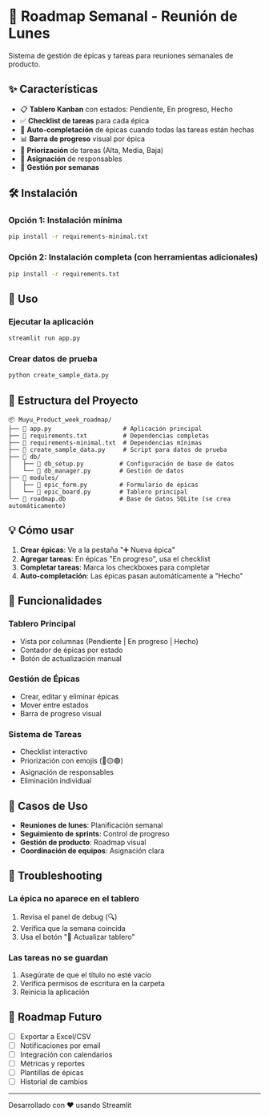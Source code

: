 # 🚀 Roadmap Semanal - Reunión de Lunes

Sistema de gestión de épicas y tareas para reuniones semanales de producto.

## ✨ Características

- 📋 **Tablero Kanban** con estados: Pendiente, En progreso, Hecho
- ✅ **Checklist de tareas** para cada épica
- 🔄 **Auto-completación** de épicas cuando todas las tareas están hechas
- 📊 **Barra de progreso** visual por épica
- 🎯 **Priorización** de tareas (Alta, Media, Baja)
- 👥 **Asignación** de responsables
- 📅 **Gestión por semanas**

## 🛠️ Instalación

### Opción 1: Instalación mínima
```bash
pip install -r requirements-minimal.txt
```

### Opción 2: Instalación completa (con herramientas adicionales)
```bash
pip install -r requirements.txt
```

## 🚀 Uso

### Ejecutar la aplicación
```bash
streamlit run app.py
```

### Crear datos de prueba
```bash
python create_sample_data.py
```

## 📁 Estructura del Proyecto

```
📦 Muyu_Product_week_roadmap/
├── 📄 app.py                    # Aplicación principal
├── 📄 requirements.txt          # Dependencias completas
├── 📄 requirements-minimal.txt  # Dependencias mínimas
├── 📄 create_sample_data.py     # Script para datos de prueba
├── 📁 db/
│   ├── 📄 db_setup.py          # Configuración de base de datos
│   └── 📄 db_manager.py        # Gestión de datos
├── 📁 modules/
│   ├── 📄 epic_form.py         # Formulario de épicas
│   └── 📄 epic_board.py        # Tablero principal
└── 📄 roadmap.db               # Base de datos SQLite (se crea automáticamente)
```

## 💡 Cómo usar

1. **Crear épicas**: Ve a la pestaña "➕ Nueva épica"
2. **Agregar tareas**: En épicas "En progreso", usa el checklist
3. **Completar tareas**: Marca los checkboxes para completar
4. **Auto-completación**: Las épicas pasan automáticamente a "Hecho"

## 🔧 Funcionalidades

### Tablero Principal
- Vista por columnas (Pendiente | En progreso | Hecho)
- Contador de épicas por estado
- Botón de actualización manual

### Gestión de Épicas
- Crear, editar y eliminar épicas
- Mover entre estados
- Barra de progreso visual

### Sistema de Tareas
- Checklist interactivo
- Priorización con emojis (🔴🟡🟢)
- Asignación de responsables
- Eliminación individual

## 🎯 Casos de Uso

- **Reuniones de lunes**: Planificación semanal
- **Seguimiento de sprints**: Control de progreso
- **Gestión de producto**: Roadmap visual
- **Coordinación de equipos**: Asignación clara

## 🐛 Troubleshooting

### La épica no aparece en el tablero
1. Revisa el panel de debug (🔍)
2. Verifica que la semana coincida
3. Usa el botón "🔄 Actualizar tablero"

### Las tareas no se guardan
1. Asegúrate de que el título no esté vacío
2. Verifica permisos de escritura en la carpeta
3. Reinicia la aplicación

## 📝 Roadmap Futuro

- [ ] Exportar a Excel/CSV
- [ ] Notificaciones por email
- [ ] Integración con calendarios
- [ ] Métricas y reportes
- [ ] Plantillas de épicas
- [ ] Historial de cambios

---

Desarrollado con ❤️ usando Streamlit